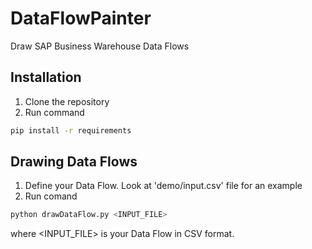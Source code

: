 # DataFlowPainter
Draw SAP Business Warehouse Data Flows

## Installation
1. Clone the repository
2. Run command
```bash
pip install -r requirements
```
## Drawing Data Flows
1. Define your Data Flow. Look at 'demo/input.csv' file for an example
2. Run comand
```bash
python drawDataFlow.py <INPUT_FILE>
```
where <INPUT_FILE> is your Data Flow in CSV format.
